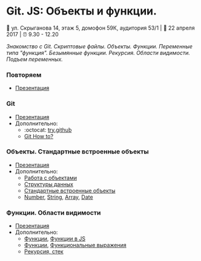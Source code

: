 # Git. JS: Объекты и функции.
:school: ул. Скрыганова 14, этаж 5, домофон 59К, аудитория 53/1 | :calendar: 22 апреля 2017 | :alarm_clock: 9.30 - 12.20

_Знакомство с Git. Скриптовые файлы. Объекты. Функции. Переменные типа "функция". Безымянные функции. Рекурсия. Области видимости. Подъем переменных._

### Повторяем
* [Презентация](https://github.com/LisKorzun/learning-js__from-scratch-to-expert/blob/master/seminar02/lecture/presentation/JS04_1_Questions_sh.pdf)

### Git
* [Презентация](https://github.com/LisKorzun/learning-js__from-scratch-to-expert/blob/master/seminar02/lecture/presentation/JS05_Git_sh.pdf)
* Дополнительно:
    * :octocat: [try.github](https://try.github.io/levels/1/challenges/1)
    * [Git How to?](https://githowto.com/ru)
    
### Объекты. Стандартные встроенные объекты
* [Презентация](https://github.com/LisKorzun/learning-js__from-scratch-to-expert/blob/master/seminar02/lecture/presentation/JS06_Objects_sh.pdf)
* Дополнительно:
    * [Работа с объектами](https://developer.mozilla.org/ru/docs/Web/JavaScript/Guide/Working_with_Objects)
    * [Структуры данных](https://learn.javascript.ru/data-structures)
    * [Стандартные встроенные объекты](https://developer.mozilla.org/ru/docs/Web/JavaScript/Reference/Global_Objects)
    * [Number](https://developer.mozilla.org/ru/docs/Web/JavaScript/Reference/Global_Objects/Number),
     [String](https://developer.mozilla.org/ru/docs/Web/JavaScript/Reference/Global_Objects/String),
     [Array](https://developer.mozilla.org/ru/docs/Web/JavaScript/Reference/Global_Objects/Array),
     [Date](https://developer.mozilla.org/ru/docs/Web/JavaScript/Reference/Global_Objects/Date)

### Функции. Области видимости
* [Презентация](https://github.com/LisKorzun/learning-js__from-scratch-to-expert/blob/master/seminar02/lecture/presentation/JS07_Functions_sh.pdf)
* Дополнительно:
    * [Функции](https://developer.mozilla.org/ru/docs/Web/JavaScript/Reference/Functions),
     [Функции в JS](https://developer.mozilla.org/ru/docs/Web/JavaScript/Guide/Functions)
    * [Функции](https://learn.javascript.ru/function-basics),
    [Функциональные выражения](https://learn.javascript.ru/function-declaration-expression)
    * [Рекурсия, стек](https://learn.javascript.ru/recursion)

